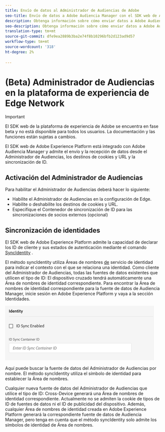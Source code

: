 ```yaml
---
title: Envío de datos al Administrador de Audiencias de Adobe
seo-title: Envío de datos a Adobe Audiencia Manager con el SDK web de Adobe Experience Platform
description: Obtenga información sobre cómo enviar datos a Adobe Audiencia Manager con el SDK web de la plataforma de experiencia
seo-description: Obtenga información sobre cómo enviar datos a Adobe Audiencia Manager con el SDK web de la plataforma de experiencia
translation-type: tm+mt
source-git-commit: dfe9ea2889b3ba2e74f8b10296bfb2d123ad9d57
workflow-type: tm+mt
source-wordcount: '318'
ht-degree: 2%

---
```



# (Beta) Administrador de Audiencias en la plataforma de experiencia de Edge Network

>[!IMPORTANT]
>
>El SDK web de la plataforma de experiencia de Adobe se encuentra en fase beta y no está disponible para todos los usuarios. La documentación y las funciones están sujetas a cambios.

El SDK web de Adobe Experience Platform está integrado con Adobe Audiencia Manager y admite el envío y la recepción de datos desde el Administrador de Audiencias, los destinos de cookies y URL y la sincronización de ID.

## Activación del Administrador de Audiencias

Para habilitar el Administrador de Audiencias deberá hacer lo siguiente:

- Habilite el Administrador de Audiencias en la configuración [](../../fundamentals/edge-configuration.md)de Edge.
- Habilite o deshabilite los destinos de cookies y URL.
- Especifique el Contenedor de sincronización de ID para las sincronizaciones de socios externos (opcional)

## Sincronización de identidades

El SDK web de Adobe Experience Platform admite la capacidad de declarar los ID de cliente y sus estados de autenticación mediante el comando [SyncIdentity](../../fundamentals/identity.md) .

El método syncIdentity utiliza Áreas de nombres [de](../../../identity/../identity-service/namespaces.md) servicio de identidad para indicar el contexto con el que se relaciona una identidad. Como cliente del Administrador de Audiencias, todas las fuentes de datos existentes que utilicen el tipo de ID: El dispositivo cruzado tendrá automáticamente una Área de nombres de identidad correspondiente. Para encontrar la Área de nombres de identidad correspondiente para la fuente de datos de Audiencia Manager, inicie sesión en Adobe Experience Platform y vaya a la sección Identidades.

![Vista de la IU de Áreas de nombres](../../../assets/edge_configuration_identity.png)

Aquí puede buscar la fuente de datos del Administrador de Audiencias por nombre. El método syncIdentity utiliza el símbolo de identidad para establecer la Área de nombres.

Cualquier nueva fuente de datos del Administrador de Audiencias que utilice el tipo de ID: Cross-Device generará una Área de nombres de identidad correspondiente. Actualmente no se admiten la cookie de tipos de ID de fuentes de datos ni el ID de publicidad del dispositivo. Además, cualquier Área de nombres de identidad creada en Adobe Experience Platform generará la correspondiente fuente de datos de Audiencia Manager, pero tenga en cuenta que el método syncIdentity solo admite los símbolos de identidad de Área de nombres.
